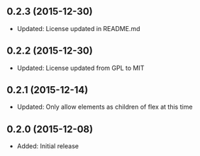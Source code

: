 ## 0.2.3 (2015-12-30)

- Updated: License updated in README.md

## 0.2.2 (2015-12-30)

- Updated: License updated from GPL to MIT

## 0.2.1 (2015-12-14)

- Updated: Only allow elements as children of flex at this time

## 0.2.0 (2015-12-08)

- Added: Initial release
